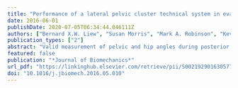 ```yaml
---
title: "Performance of a lateral pelvic cluster technical system in evaluating running kinematics"
date: 2016-06-01
publishDate: 2020-07-05T06:34:44.046111Z
authors: ["Bernard X.W. Liew", "Susan Morris", "Mark A. Robinson", "Kevin Netto"]
publication_types: ["2"]
abstract: "Valid measurement of pelvic and hip angles during posterior load carriage gait task requires placement of pelvic markers which will not be occluded or physically displaced by the load. One solution is the use of pure lateral pelvic clusters to track the pelvis segment. However, the validity of this method has not been compared against pelvic marker systems recommended by the International Society of Biomechanics (ISB) during high impact tasks, such as running. The purpose of this study was to validate the lateral tracking pelvic clusters against the ISB pelvis during running. Six participants performed overground running at a self-selected running speed with shoes. Three dimensional motion capture and synchronised in-ground force plates were used to determine lower limb joint angles and gait events respectively. Two biomechanical models were used to derive pelvic segment and hip joint angles. The ISB pelvis used the anterior and posterior iliac spines as anatomical and tracking markers, whilst the other model used lateral pelvic clusters as tracking markers. The between participant averaged coefﬁcient of multiple correlation suggested good to excellent agreement between the angle waveforms generated from the two marker protocols. In addition, both marker protocols had similar sensitivity in detecting three dimensional pelvic and hip joint angles during the stance phase. This study suggests that in the event posterior load carriage is involved in running gait, pelvic and hip kinematics can be measured by the use of lateral pelvic clusters."
featured: false
publication: "*Journal of Biomechanics*"
url_pdf: "https://linkinghub.elsevier.com/retrieve/pii/S0021929016305772"
doi: "10.1016/j.jbiomech.2016.05.010"
---
```


